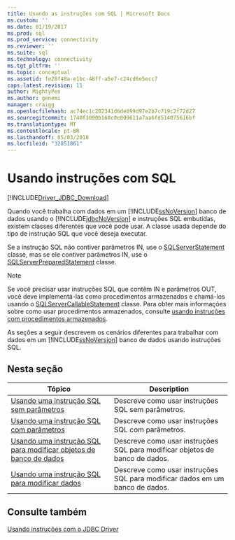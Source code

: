 ```yaml
---
title: Usando as instruções com SQL | Microsoft Docs
ms.custom: ''
ms.date: 01/19/2017
ms.prod: sql
ms.prod_service: connectivity
ms.reviewer: ''
ms.suite: sql
ms.technology: connectivity
ms.tgt_pltfrm: ''
ms.topic: conceptual
ms.assetid: fe28f48a-e1bc-48ff-a5e7-c24cd6e5ecc7
caps.latest.revision: 11
author: MightyPen
ms.author: genemi
manager: craigg
ms.openlocfilehash: ac74ec1c202341d6de099d97e2b7c719c2f72d27
ms.sourcegitcommit: 1740f3090b168c0e809611a7aa6fd514075616bf
ms.translationtype: MT
ms.contentlocale: pt-BR
ms.lasthandoff: 05/03/2018
ms.locfileid: "32851861"
---
```

# <a name="using-statements-with-sql"></a>Usando instruções com SQL
[!INCLUDE[Driver_JDBC_Download](../../includes/driver_jdbc_download.md)]

  Quando você trabalha com dados em um [!INCLUDE[ssNoVersion](../../includes/ssnoversion_md.md)] banco de dados usando o [!INCLUDE[jdbcNoVersion](../../includes/jdbcnoversion_md.md)] e instruções SQL embutidas, existem classes diferentes que você pode usar. A classe usada depende do tipo de instrução SQL que você deseja executar.  
  
 Se a instrução SQL não contiver parâmetros IN, use o [SQLServerStatement](../../connect/jdbc/reference/sqlserverstatement-class.md) classe, mas se ele contiver parâmetros IN, use o [SQLServerPreparedStatement](../../connect/jdbc/reference/sqlserverpreparedstatement-class.md) classe.  
  
> [!NOTE]  
>  Se você precisar usar instruções SQL que contêm IN e parâmetros OUT, você deve implementá-las como procedimentos armazenados e chamá-los usando o [SQLServerCallableStatement](../../connect/jdbc/reference/sqlservercallablestatement-class.md) classe. Para obter mais informações sobre como usar procedimentos armazenados, consulte [usando instruções com procedimentos armazenados](../../connect/jdbc/using-statements-with-stored-procedures.md).  
  
 As seções a seguir descrevem os cenários diferentes para trabalhar com dados em um [!INCLUDE[ssNoVersion](../../includes/ssnoversion_md.md)] banco de dados usando instruções SQL.  
  
## <a name="in-this-section"></a>Nesta seção  
  
|Tópico|Description|  
|-----------|-----------------|  
|[Usando uma instrução SQL sem parâmetros](../../connect/jdbc/using-an-sql-statement-with-no-parameters.md)|Descreve como usar instruções SQL sem parâmetros.|  
|[Usando uma instrução SQL com parâmetros](../../connect/jdbc/using-an-sql-statement-with-parameters.md)|Descreve como usar instruções SQL com parâmetros.|  
|[Usando uma instrução SQL para modificar objetos de banco de dados](../../connect/jdbc/using-an-sql-statement-to-modify-database-objects.md)|Descreve como usar instruções SQL para modificar objetos de banco de dados.|  
|[Usando uma instrução SQL para modificar dados](../../connect/jdbc/using-an-sql-statement-to-modify-data.md)|Descreve como usar instruções SQL para modificar dados em um banco de dados.|  
  
## <a name="see-also"></a>Consulte também  
 [Usando instruções com o JDBC Driver](../../connect/jdbc/using-statements-with-the-jdbc-driver.md)  
  
  
